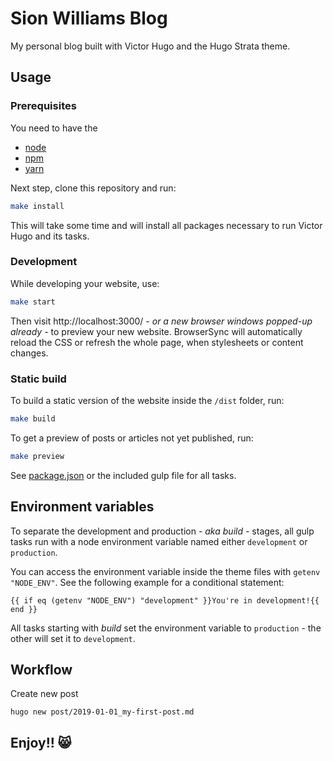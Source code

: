 # Sion Williams Blog

My personal blog built with Victor Hugo and the Hugo Strata theme.

## Usage

### Prerequisites

You need to have the 
* [node](https://nodejs.org/en/download/)
* [npm](https://www.npmjs.com/get-npm)
* [yarn](https://yarnpkg.com)

Next step, clone this repository and run:

```bash
make install
```

This will take some time and will install all packages necessary to run Victor Hugo and its tasks.

### Development

While developing your website, use:

```bash
make start
```

Then visit http://localhost:3000/ *- or a new browser windows popped-up already -* to preview your new website. BrowserSync will automatically reload the CSS or refresh the whole page, when stylesheets or content changes.

### Static build

To build a static version of the website inside the `/dist` folder, run:

```bash
make build
```

To get a preview of posts or articles not yet published, run:

```bash
make preview
```

See [package.json](package.json#L7) or the included gulp file for all tasks.

## Environment variables

To separate the development and production *- aka build -* stages, all gulp tasks run with a node environment variable named either `development` or `production`.

You can access the environment variable inside the theme files with `getenv "NODE_ENV"`. See the following example for a conditional statement:

    {{ if eq (getenv "NODE_ENV") "development" }}You're in development!{{ end }}

All tasks starting with *build* set the environment variable to `production` - the other will set it to `development`.

## Workflow

Create new post

    hugo new post/2019-01-01_my-first-post.md


## Enjoy!! 😸